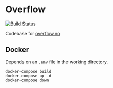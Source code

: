 Overflow
====

[![Build Status](https://ci.ulv.io/api/badges/myth/overflow/status.svg)](https://ci.ulv.io/myth/overflow)

Codebase for [overflow.no](https://overflow.no)

## Docker

Depends on an `.env` file in the working directory.

```
docker-compose build
docker-compose up -d
docker-compose down
```

